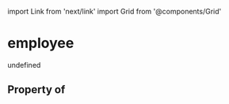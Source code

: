import Link from 'next/link'
import Grid from '@components/Grid'

# employee

undefined

## Property of



